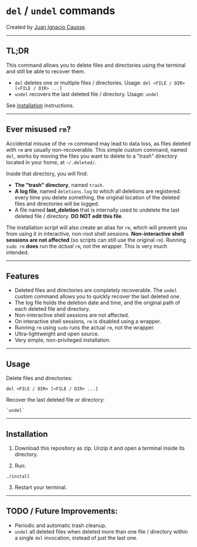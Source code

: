 # `del` / `undel` commands

Created by [Juan Ignacio Causse](mailto:juanignaciocausse@gmail.com).

---

## TL;DR

This command allows you to delete files and directories using the terminal and still be able to recover them.
* `del` deletes one or multiple files / directories. Usage: `del <FILE / DIR> [<FILE / DIR> ...]`
* `undel` recovers the last deleted file / directory. Usage: `undel`

See [installation](#Installation) instructions.

---

## Ever misused `rm`?
Accidental misuse of the `rm` command may lead to data loss, as files deleted with `rm` are usually non-recoverable.
This simple custom command, named `del`, works by moving the files you want to delete to a "trash" directory located in your home, at `~/.deleted/`.

Inside that directory, you will find:
* **The "trash" directory**, named `trash`.
* **A log file**, named `deletions.log` to which all deletions are registered: every time you delete something, the original location of the deleted files and directories will be logged.
* A file named **last_deletion** that is internally used to undelete the last deleted file / directory. **DO NOT edit this file**.

The installation script will also create an alias for `rm`, which will prevent you from using it in interactive, non-root shell sessions.
**Non-interactive shell sessions are not affected** (so scripts can still use the original `rm`).
Running `sudo rm` **does** run the _actual_ `rm`, not the wrapper. This is very much intended.

---

## Features
* Deleted files and directories are completely recoverable. The `undel` custom command allows you to quickly recover the last deleted one.
* The log file holds the deletion date and time, and the original path of each deleted file and directory.
* Non-interactive shell sessions are not affected.
* On interactive shell sessions, `rm` is disabled using a wrapper.
* Running `rm` using `sudo` runs the actual `rm`, not the wrapper.
* Ultra-lightweight and open source.
* Very simple, non-privileged installation.

---

## Usage

Delete files and directories:
```bash:
del <FILE / DIR> [<FILE / DIR> ...]
```

Recover the last deleted file or directory:
```bash:
`undel`
```

---

## Installation

1. Download this repository as zip. Unzip it and open a terminal inside its directory.

2. Run:
```bash:
./install
```

3. Restart your terminal.

---

## TODO / Future Improvements:
* Periodic and automatic trash cleanup.
* `undel` all deleted files when deleted more than one file / directory within a single `del` invocation, instead of just the last one.

